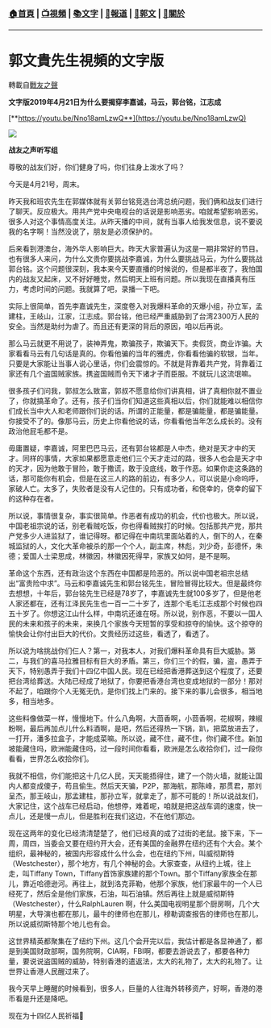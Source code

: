###  [:house:首頁](https://github.com/ourhimalayas/home) | [:tv:視頻](https://github.com/ourhimalayas/videos) | [:books:文字](https://github.com/ourhimalayas/txt) | [:newspaper:報道](https://github.com/ourhimalayas/news) | [:eagle:郭文](https://github.com/ourhimalayas/guomedia) | [:pray:關於](https://github.com/ourhimalayas/home/tree/master/about)
---
# 郭文貴先生視頻的文字版
轉載自[戰友之聲](http://littleantvoice.blogspot.com)

**文字版2019年4月21日为什么要揭穿李嘉诚，马云，郭台铭，江志成**
  

[**https://youtu.be/Nno18amLzwQ**](https://youtu.be/Nno18amLzwQ)
  



[![](https://4.bp.blogspot.com/--xUnuF9Kzag/XL0SjrD_bgI/AAAAAAAABkA/GgxdUxFmiCk1Vc51uqJjBVx_aVBPnjI1gCLcBGAs/s400/111.PNG)](https://4.bp.blogspot.com/--xUnuF9Kzag/XL0SjrD_bgI/AAAAAAAABkA/GgxdUxFmiCk1Vc51uqJjBVx_aVBPnjI1gCLcBGAs/s1600/111.PNG)



**战友之声听写组**
  

尊敬的战友们好，你们健身了吗，你们往身上泼水了吗？
  

今天是4月21号，周末。
  

昨天我和班农先生在郭媒体就有关郭台铭竞选台湾总统问题，我们俩和战友们进行了聊天。反应极大。用共产党中央电视台的话说是影响恶劣。咱就希望影响恶劣。很多人对这个事情高度关注。从昨天播的中间，就有当事人给我发信息，说不要说我的名字啊！当然没说了，朋友是必须保护的。
  

后来看到港澳台，海外华人影响巨大。昨天大家普遍认为这是一期非常好的节目。也有很多人来问，为什么文贵你要挑战李嘉诚，为什么要挑战马云，为什么要挑战郭台铭。这个问题很深刻，我本来今天要直播的时候说的，但是都半夜了，我怕国内的战友又起床，又不好好睡觉，然后明天上班有问题。所以我现在直播真有压力，考虑时间的问题。我就算了吧，录播一下吧。
  

实际上很简单，首先李嘉诚先生，深度卷入对我爆料革命的灭爆小组，孙立军，孟建柱，王岐山，江家，江志成。郭台铭，他已经严重威胁到了台湾2300万人民的安全。当然是助纣为虐了。而且还有更深的背后的原因，咱以后再说。
  

那么马云就更不用说了，装神弄鬼，欺骗孩子，欺骗天下。卖假货，商业诈骗。大家看看马云有几句话是真的。你看他骗的当年的雅虎，你看看他骗的软银，当年。只要是大家能让当事人说心里话，你们会震惊的。不就是背靠着共产党，背靠着江家还有几个盗国贼家族。携盗国贼而令天下诸才子而臣服。不就玩儿这流氓嘛。
  

很多孩子们问我，郭叔怎么致富，郭叔不愿意给你们讲真相，讲了真相你就不置业了，你就搞革命了。还有，孩子们当你们知道这些真相以后，你们就能难以相信你们成长当中大人和老师跟你们说的话。所谓的正能量，都是骗能量，都是骗能量。你接受不了的。像那马云，历史上你看他说的话，你看看他当年怎么成长的。没有政治他屁毛都不是。
  

毋庸置疑，李嘉诚，阿里巴巴马云，还有郭台铭都是人中杰，绝对是天才中的天才。同样的事情，大家如果都愿意走他们三个天才走过的路，很多人也会是天才中的天才，因为他敢于冒险，敢于撒谎，敢于没底线，敢于作恶。如果你走这条路的话，那可能你有机会，但是在这三人的路的前边，有多少人，可以说是小命呜呼，家破人亡。太多了，失败者是没有人记住的。只有成功者，和侥幸的，侥幸的留下的这种存在者。
  

所以说，事情很复杂，事实很简单。作恶者有成功的机会，代价也极大。所以说，中国老祖宗说的话，别老看贼吃饭，你也得看贼挨打的时候。包括那共产党，那共产党多少人进监狱了，谁记得呀。都记得在中南坑里面站着的人，倒下的人，在秦城监狱的人，文化大革命被杀的那一个个人，副主席，林彪，刘少奇，彭德怀，朱德；爱国人士梁思成，林徽因，林徽因死得早，家族又如何，是不是啊。
  

革命这个东西，还有政治这个东西在中国都是险恶的。所以说中国老祖宗总结出“富贵险中求”。马云和李嘉诚先生和郭台铭先生，冒险冒得比较大。但是最终你去想想，十年后，郭台铭先生已经是78岁了，李嘉诚先生就100多岁了，但是他老人家还都在，还有江泽民先生也一百一二十岁了，连那个毛毛江志成那个时候也四五十岁了。你想这江山什么样，中南坑还谁在呀。所以说，别作恶，不要以一国人民的未来和孩子的未来，来换几个家族今天短暂的享受和掠夺的愉快。这个掠夺的愉快会让你付出巨大的代价。文贵经历过这些，看透了，看透了。
  

所以说为啥挑战你们仨人？第一，对我本人，对我们爆料革命具有巨大威胁。第二，与我们的喜马拉雅目标有巨大的矛盾。第三，你们三个的假，骗，盗，愚弄于天下，特别愚弄于我们十四亿中国人民。现在已经把香港葬送到这个程度了，还要把台湾给葬送。大陆已经成了地狱了，你要把香港台湾也变成地狱的一部分！那对不起了，咱跟你个人无冤无仇，是你们找上门来的。接下来的事儿会很多，相当地多，相当地多。
  

这些料像做菜一样，慢慢地下。什么八角啊，大茴香啊，小茴香啊，花椒啊，辣椒粉啊，最后再加点儿什么料酒啊，是吧，然后还得热一下锅，趴，把菜放进去了，一打开，潘多拉盒子，才能成菜嘛。所以说，藏不住，藏不住，你们藏不住。新加坡能藏住吗，欧洲能藏住吗，过一段时间你看看，欧洲是怎么收拾你们，过一段你看看，世界怎么收拾你们。
  

我就不相信，你们能把这十几亿人民，天天能捂得住，建了一个防火墙，就能让国内人都变成傻子，苟且偷生。然后天天骗，P2P，那海航，那陈峰，那贯君，那刘呈杰，那王岐山，那孟建柱，那孙立军，就拿走了，那不可能的！所以说战友们，大家记住，这个战车已经启动，他想停，难着呢，咱就是把这战车调的速度，快一点儿，还是慢一点儿，但是胜利在我们这边，不在他们那边。
  

现在这两年的变化已经清清楚楚了，他们已经真的成了过街的老鼠。接下来，下一周，周四，当委会又要在纽约开大会，还有美国的金融界在纽约还有个大会。某个组织，最神秘的，被国内形容成什么什么会，也在纽约下州，叫威彻斯特（Westchester），那个地方，有几个神秘的会。大家查查，从纽约上城，往上走，叫Tiffany Town，Tiffany首饰家族建的那个Town。那个Tiffany家族全在那儿，靠近哈德逊河。再往上，就到洛克菲勒，他那个家族，他们家最牛的一个人已经死了，然后全是他们家族，石油，叫石油镇。然后再往上就是威彻斯特（Westchester），什么RalphLauren 啊，什么美国电视明星那个厨房啊，几个大明星，大导演也都在那儿，最牛的律师也在那儿，穆勒调查报告的律师也在那儿，所以说威彻斯特那个地儿也有会。
  

这世界精英都聚集在了纽约下州。这几个会开完以后，我估计都是各显神通了，都是到美国财政部啊，国务院啊，CIA啊，FBI啊，都要去游说去了，都要各种力量，要说说盗国贼的威胁，特别香港的遣返法，太大的礼物了，太大的礼物了。让世界让香港人民醒过来了。
  

我今天早上睡醒的时候看到，很多人，巨量的人往海外转移资产，好啊，香港的港币看是升还是降吧。
  

现在为十四亿人民祈福🙏
  


<u></u><sub></sub><sup></sup><strike></strike>